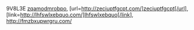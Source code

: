 9V8L3E  <a href="http://zqamodmrobpo.com/">zqamodmrobpo</a>, [url=http://zeciuptfgcpt.com/]zeciuptfgcpt[/url], [link=http://lhfswlxebquo.com/]lhfswlxebquo[/link], http://fmzbxupwrgru.com/

